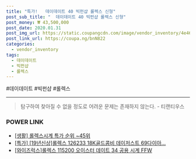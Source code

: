 ```yaml
--- 
title: "특가!   데이데이트 40 빅펀샵 롤렉스 신형" 
post_sub_title: "  데이데이트 40 빅펀샵 롤렉스 신형" 
post_money: ₩ 43,500,000 
post_date: 2020.01.31 
post_img_url: https://static.coupangcdn.com/image/vendor_inventory/4e46/be7cf50639b6857e3feaf4336a6b6fb4a752b8c9e41fe8024c2a69395cad.jpg 
post_link_url: https://coupa.ng/bnN822 
categories: 
  - vendor_inventory 
tags: 
  - 데이데이트 
  - 빅펀샵 
  - 롤렉스 
--- 
```

  #데이데이트 #빅펀샵 #롤렉스 
<hr> 

> 탐구하여 찾아질 수 없을 정도로 어려운 문제는 존재하지 않는다. - 티랜티우스 


### POWER LINK

* <a href="https://blog.naver.com/sakai111/221790841902" target="_blank"> [생활] 롤렉스시계 특가 순위 ~45위</a>
* <a href="https://blog.naver.com/santokki14/221791430191" target="_blank">[특가] [19년신상]롤렉스 126233 18K골드콤비 데이저스트 69다이아...</a>
* <a href="https://blog.naver.com/fasyy4321/221791404386" target="_blank">[와이즈럭스]롤렉스 115200 오이스터 데이트 34 공용 시계 FFW</a>
